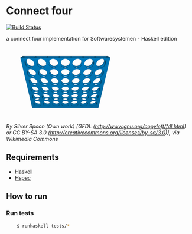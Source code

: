 Connect four
============
[![Build Status](https://travis-ci.org/tcoenraad/connect-four.svg?branch=master)](https://travis-ci.org/tcoenraad/connect-four)

a connect four implementation for Softwaresystemen - Haskell edition

![Connect four demo run](connect-four.gif)

*By Silver Spoon (Own work) [GFDL (http://www.gnu.org/copyleft/fdl.html) or CC BY-SA 3.0 (http://creativecommons.org/licenses/by-sa/3.0)], via Wikimedia Commons*

Requirements
------------
* [Haskell](https://www.haskell.org/platform/)
* [Hspec](http://hspec.github.io/)

How to run
----------
### Run tests
```bash
    $ runhaskell tests/*
```
